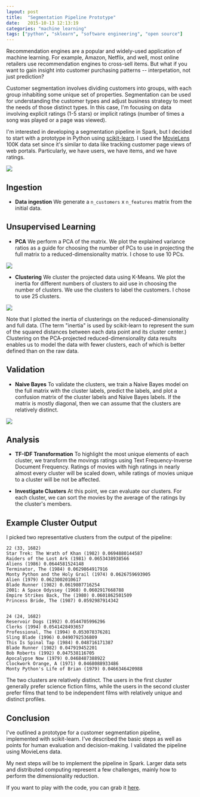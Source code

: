 ```yaml
---
layout: post
title:  "Segmentation Pipeline Prototype"
date:   2015-10-13 12:13:19
categories: "machine learning"
tags: ["python", "sklearn", "software engineering", "open source"]
---
```

Recommendation engines are a popular and widely-used application of machine learning.  For example, Amazon, Netflix, and well, most online retailers use recommendation engines to cross-sell items. But what if you want to gain insight into customer purchasing patterns -- interpetation, not just prediction?

Customer segmentation involves dividing customers into groups, with each group inhabiting some unique set of properties. Segmentation can be used for understanding the customer types and adjust business strategy to meet the needs of those distinct types.  In this case, I'm focusing on data involving explicit ratings (1-5 stars) or implicit ratings (number of times a song was played or a page was viewed).

I'm interested in developing a segmentation pipeline in Spark, but I decided to start with a prototype in Python using [scikit-learn](http://scikit-learn.org/stable/). I used the [MovieLens](http://grouplens.org/datasets/movielens/) 100K data set since it's similar to data like tracking customer page views of web portals.  Particularly, we have users, we have items, and we have ratings.

![](/images/segmentation-prototype/pipeline.png)

## Ingestion

* **Data ingestion** We generate a `n_customers` x `n_features` matrix from the initial data.

## Unsupervised Learning

* **PCA**  We perform a PCA of the matrix.  We plot the explained variance ratios as a guide for choosing the number of PCs to use in projecting the full matrix to a reduced-dimensionality matrix.  I chose to use 10 PCs.

![](/images/segmentation-prototype/pca_explained_var_ratio.png)

* **Clustering** We cluster the projected data using K-Means. We plot the inertia for different numbers of clusters to aid use in choosing the number of clusters.  We use the clusters to label the customers.  I chose to use 25 clusters.

![](/images/segmentation-prototype/kmeans_inertia.png)

Note that I plotted the inertia of clusterings on the reduced-dimensionality and full data.  (The term "inertia" is used by scikit-learn to represent the sum of the squared distances between each data point and its cluster center.) Clustering on the PCA-projected reduced-dimensionality data results enables us to model the data with fewer clusters, each of which is better defined than on the raw data.

## Validation

* **Naive Bayes** To validate the clusters, we train a Naive Bayes model on the full matrix with the cluster labels, predict the labels, and plot a confusion matrix of the cluster labels and Naive Bayes labels.  If the matrix is mostly diagonal, then we can assume that the clusters are relatively distinct.

![](/images/segmentation-prototype/confusion_matrix.png)

## Analysis

* **TF-IDF Transformation** To highlight the most unique elements of each cluster, we transform the movings ratings using Text Frequency-Inverse Document Frequency.  Ratings of movies with high ratings in nearly almost every cluster will be scaled down, while ratings of movies unique to a cluster will be not be affected.

* **Investigate Clusters** At this point, we can evaluate our clusters.  For each cluster, we can sort the movies by the average of the ratings by the cluster's members.

## Example Cluster Output
I picked two representative clusters from the output of the pipeline:

    22 (33, 1682)
    Star Trek: The Wrath of Khan (1982) 0.0694880144587
	Raiders of the Lost Ark (1981) 0.0653438938566
    Aliens (1986) 0.0644581524148
    Terminator, The (1984) 0.0629864917916
    Monty Python and the Holy Grail (1974) 0.0626759693905
    Alien (1979) 0.0623002010617
    Blade Runner (1982) 0.0619807716254
    2001: A Space Odyssey (1968) 0.0602917668788
    Empire Strikes Back, The (1980) 0.0601862501509
    Princess Bride, The (1987) 0.0592987914342
    
    
    24 (24, 1682)
    Reservoir Dogs (1992) 0.0544705996296
    Clerks (1994) 0.0541428493657
    Professional, The (1994) 0.053078376281
    Sling Blade (1996) 0.0490792536809
    This Is Spinal Tap (1984) 0.048716171387
    Blade Runner (1982) 0.047919452201
    Bob Roberts (1992) 0.047538116705
    Apocalypse Now (1979) 0.0468487388922
    Clockwork Orange, A (1971) 0.0468088933486
    Monty Python's Life of Brian (1979) 0.0466346420988

The two clusters are relatively distinct.  The users in the first cluster generally prefer science fiction films, while the users in the second cluster prefer films that tend to be independent films with relatively unique and distinct profiles.

## Conclusion
I've outlined a prototype for a customer segmentation pipeline, implemented with scikit-learn.  I've described the basic steps as well as points for human evaluation and decision-making.  I validated the pipeline using MovieLens data.

My next steps will be to implement the pipeline in Spark.  Larger data sets and distributed computing represent a few challenges, mainly how to perform the dimensionality reduction.

If you want to play with the code, you can grab it [here](https://gist.github.com/rnowling/cd05281eeafe46b38158).
